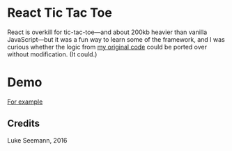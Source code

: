 # React Tic Tac Toe
React is overkill for tic-tac-toe—and about 200kb heavier than vanilla JavaScript—but it was a fun way to learn some of the framework, and I was curious whether the logic from [my original code](https://github.com/lseemann/tictactoe) could be ported over without modification. (It could.)
# Demo
[For example](http://www.seemann.com/luke/react-tictactoe)
## Credits
Luke Seemann, 2016

